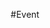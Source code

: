 #Event


<!DOCTYPE html>
<html lang="en">
<head>
  <meta name="viewport" content="width=device-width initial-scale=1.0">
    <meta charset="UTF-8">
    <meta http-equiv="X-UA-Compatible" content="IE=edge">
    <meta name="viewport" content="width=device-width, initial-scale=1.0">
    <title>Event_Page</title>
    <link rel="stylesheet" href="E_style.css">
    <style>
      body{
        text-align: center;
        
        font-weight: 100;
      }
      #clock{
        display: inline-block;
        color: #fff4f4;
        font-weight: 100;
        font-size: 30px;
      }
      #clock div.B{
        padding: 15px;
        display: inline-block;
        border-radius: 2px;
        background-color: #5e441f transparent;
        border: 1px solid white;
      }
      .smalltext{
        border: none;
        padding-top: 5px;
        font-size: 15px;
      }
    </style>
</head>
<body>
  
    <header>
      <nav id="topnav">
        
        <ul>
          <li><a href="#" class="home">Home</a></li>
          <li><a href="#">About</a></li>
          <li><a href="#">Photos</a></li>
          <li><a href="#">Events</a></li>
          <li><a href="#">Locations</a></li>
          <li><a href="#">Videos</a></li>
          <li><a href="#">RSVP</a></li>
        </ul>
      </nav>
        <p>Craving the Summer heat and beats </p>
        <h1>#theMusicModeOn</h1>
        <div id="clock">
        <div class="B">
          <span class="days" id="day"></span>
          <div class="smalltext">Days</div>
        </div>
        <div class="B">
          <span class="hours" id="hour"></span>
          <div class="smalltext">Hours</div>
        </div>
        <div class="B">
          <span class="minutes" id="minute"></span>
          <div class="smalltext">Minutes</div>
        </div>
        <div class="B">
          <span class="seconds" id="second"></span>
          <div class="smalltext">Seconds</div>
        </div>
      </div>

        <p id="demo"></p>
        <script>
          var countDownDate=new Date("October 2, 2023 12:00:00").getTime();
          var x=setInterval(function()
          {
            var now=new Date().getTime();
            var distance= countDownDate-now;
            
            var days=Math.floor(distance/(1000*60*60*24));
            var hours= Math.floor((distance%(1000*60*60*24))/(1000*60*60));
            var minutes=Math.floor((distance%(1000*60*60))/(1000*60));
            var seconds=Math.floor((distance%(1000*60))/1000)

            document.getElementById("day").innerHTML=days;
            document.getElementById("hour").innerHTML=hours;
            document.getElementById("minute").innerHTML=minutes;
            document.getElementById("second").innerHTML=seconds;
            if(distance<0){
              clearInterval(x);
              document.getElementById("demo").innerHTML="Event Over..!";
              document.getElementById("day").innerHTML="Event Over..!";
              document.getElementById("hour").innerHTML="Event Over..!";
              document.getElementById("minute").innerHTML="Event Over..!";
              document.getElementById("second").innerHTML="Event Over..!";
            }
            document.getElementById("demo").style.fontSize="40px";
          },1000);
        </script>
        
        
        <button>Register Now</button>  
      </header>
      <footer>
      <nav class="footernav">
        <ul>
          <li><a href="#">Home</a></li>
          <li><a href="#">About</a></li>
          <li><a href="#">Locations</a></li>
          <li><a href="#">RSVP</a></li>
        </ul>
      </nav>
        <p>&copy; - Copyright 2004</p>
      </footer>
</body>
</html>
